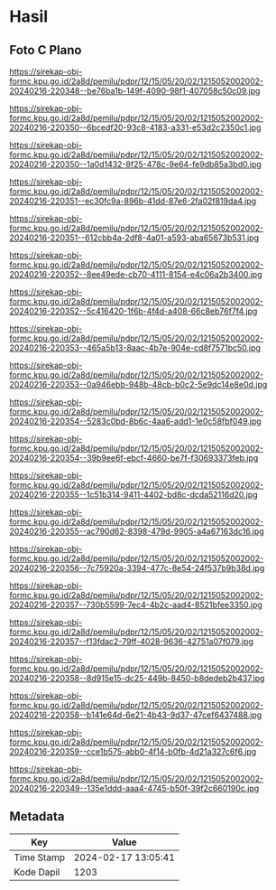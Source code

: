 # Hasil

## Foto C Plano

https://sirekap-obj-formc.kpu.go.id/2a8d/pemilu/pdpr/12/15/05/20/02/1215052002002-20240216-220348--be76ba1b-149f-4090-98f1-407058c50c09.jpg

https://sirekap-obj-formc.kpu.go.id/2a8d/pemilu/pdpr/12/15/05/20/02/1215052002002-20240216-220350--6bcedf20-93c8-4183-a331-e53d2c2350c1.jpg

https://sirekap-obj-formc.kpu.go.id/2a8d/pemilu/pdpr/12/15/05/20/02/1215052002002-20240216-220350--1a0d1432-8f25-478c-9e64-fe9db85a3bd0.jpg

https://sirekap-obj-formc.kpu.go.id/2a8d/pemilu/pdpr/12/15/05/20/02/1215052002002-20240216-220351--ec30fc9a-896b-41dd-87e6-2fa02f819da4.jpg

https://sirekap-obj-formc.kpu.go.id/2a8d/pemilu/pdpr/12/15/05/20/02/1215052002002-20240216-220351--612cbb4a-2df8-4a01-a593-aba65673b531.jpg

https://sirekap-obj-formc.kpu.go.id/2a8d/pemilu/pdpr/12/15/05/20/02/1215052002002-20240216-220352--8ee49ede-cb70-4111-8154-e4c06a2b3400.jpg

https://sirekap-obj-formc.kpu.go.id/2a8d/pemilu/pdpr/12/15/05/20/02/1215052002002-20240216-220352--5c416420-1f6b-4f4d-a408-66c8eb76f7f4.jpg

https://sirekap-obj-formc.kpu.go.id/2a8d/pemilu/pdpr/12/15/05/20/02/1215052002002-20240216-220353--465a5b13-8aac-4b7e-904e-cd8f7571bc50.jpg

https://sirekap-obj-formc.kpu.go.id/2a8d/pemilu/pdpr/12/15/05/20/02/1215052002002-20240216-220353--0a946ebb-948b-48cb-b0c2-5e9dc14e8e0d.jpg

https://sirekap-obj-formc.kpu.go.id/2a8d/pemilu/pdpr/12/15/05/20/02/1215052002002-20240216-220354--5283c0bd-8b6c-4aa6-add1-1e0c58fbf049.jpg

https://sirekap-obj-formc.kpu.go.id/2a8d/pemilu/pdpr/12/15/05/20/02/1215052002002-20240216-220354--39b9ee6f-ebcf-4660-be7f-f30693373feb.jpg

https://sirekap-obj-formc.kpu.go.id/2a8d/pemilu/pdpr/12/15/05/20/02/1215052002002-20240216-220355--1c51b314-9411-4402-bd8c-dcda52116d20.jpg

https://sirekap-obj-formc.kpu.go.id/2a8d/pemilu/pdpr/12/15/05/20/02/1215052002002-20240216-220355--ac790d62-8398-479d-9905-a4a67163dc16.jpg

https://sirekap-obj-formc.kpu.go.id/2a8d/pemilu/pdpr/12/15/05/20/02/1215052002002-20240216-220356--7c75920a-3394-477c-8e54-24f537b9b38d.jpg

https://sirekap-obj-formc.kpu.go.id/2a8d/pemilu/pdpr/12/15/05/20/02/1215052002002-20240216-220357--730b5599-7ec4-4b2c-aad4-8521bfee3350.jpg

https://sirekap-obj-formc.kpu.go.id/2a8d/pemilu/pdpr/12/15/05/20/02/1215052002002-20240216-220357--f13fdac2-79ff-4028-9636-42751a07f079.jpg

https://sirekap-obj-formc.kpu.go.id/2a8d/pemilu/pdpr/12/15/05/20/02/1215052002002-20240216-220358--8d915e15-dc25-449b-8450-b8dedeb2b437.jpg

https://sirekap-obj-formc.kpu.go.id/2a8d/pemilu/pdpr/12/15/05/20/02/1215052002002-20240216-220358--b141e64d-6e21-4b43-9d37-47cef6437488.jpg

https://sirekap-obj-formc.kpu.go.id/2a8d/pemilu/pdpr/12/15/05/20/02/1215052002002-20240216-220359--cce1b575-abb0-4f14-b0fb-4d21a327c6f6.jpg

https://sirekap-obj-formc.kpu.go.id/2a8d/pemilu/pdpr/12/15/05/20/02/1215052002002-20240216-220349--135e1ddd-aaa4-4745-b50f-39f2c660190c.jpg


## Metadata

| Key        | Value               |
| ---------- | ------------------- |
| Time Stamp | 2024-02-17 13:05:41 |
| Kode Dapil | 1203                |



